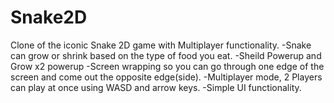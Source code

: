 # Snake2D

Clone of the iconic Snake 2D game with Multiplayer functionality.
-Snake can grow or shrink based on the type of food you eat.
-Sheild Powerup and Grow x2 powerup 
-Screen wrapping so you can go through one edge of the screen and come out the opposite edge(side).
-Multiplayer mode, 2 Players can play at once using WASD and arrow keys.
-Simple UI functionality.
